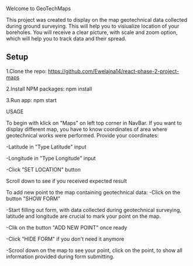 
Welcome to GeoTechMaps

This project was created to display on the map geotechnical data collected during ground surveying. 
This will help you to visiualize location of your boreholes. 
You will receive a clear picture, with scale and zoom option, which will help you to track data and their spread. 

## Setup

1.Clone the repo:
https://github.com/Ewelajna14/react-phase-2-project-maps

2.Install NPM packages:
npm install

3.Run app:
npm start

USAGE

To begin with klick on "Maps" on left top corner in NavBar.
If you want to display different map, you have to know coordinates of area where geotechnical works were performed. 
Provide your coordinates: 

-Latitude in "Type Latitude" input 

-Longitude in "Type Longitude" input

-Click "SET LOCATION" button

Scroll down to see if you received expected result


To add new point to the map containing geotechnical data:
-Click on the button "SHOW FORM"

-Start filling out form, with data collected during geotechnical surveying, latitude and longitude are crucial to mark your point on the map.

-Clik on the button "ADD NEW POINT" once ready

-Click "HIDE FORM" if you don't need it anymore

-Scrool down on the map to see your point, click on the point, to show all information provided during form submitting.


